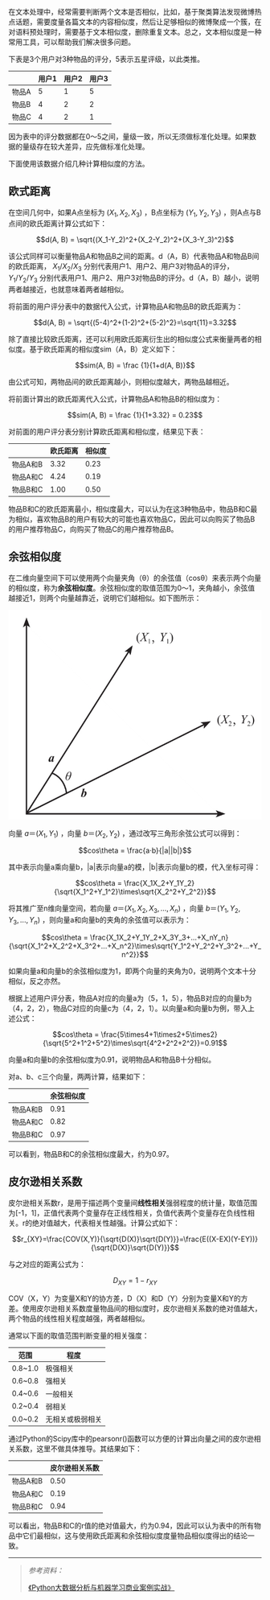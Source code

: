 在文本处理中，经常需要判断两个文本是否相似，比如，基于聚类算法发现微博热点话题，需要度量各篇文本的内容相似度，然后让足够相似的微博聚成一个簇，在对语料预处理时，需要基于文本相似度，删除重复文本。总之，文本相似度是一种常用工具，可以帮助我们解决很多问题。

下表是3个用户对3种物品的评分，5表示五星评级，以此类推。

|  &nbsp;   | 用户1 | 用户2 | 用户3| 
|---| ---- | ---   | ---- | 
| 物品A | 5 | 1 | 5 |
| 物品B | 4 | 2 | 2 |
| 物品C | 4 | 2 | 1 |

因为表中的评分数据都在0～5之间，量级一致，所以无须做标准化处理。如果数据的量级存在较大差异，应先做标准化处理。

下面使用该数据介绍几种计算相似度的方法。

## 欧式距离

在空间几何中，如果A点坐标为 $(X_1, X_2, X_3)$ ，B点坐标为 $(Y_1, Y_2, Y_3)$ ，则A点与B点间的欧氏距离计算公式如下：

$$d(A, B) = \sqrt{(X_1-Y_2)^2+(X_2-Y_2)^2+(X_3-Y_3)^2}$$

该公式同样可以衡量物品A和物品B之间的距离。d（A，B）代表物品A和物品B间的欧氏距离， $X_1/ X_2/ X_3$ 分别代表用户1、用户2、用户3对物品A的评分， $Y_1/ Y_2/ Y_3$ 分别代表用户1、用户2、用户3对物品B的评分。d（A，B）越小，说明两者越接近，也就意味着两者越相似。

将前面的用户评分表中的数据代入公式，计算物品A和物品B的欧氏距离为：

$$d(A, B) = \sqrt{(5-4)^2+(1-2)^2+(5-2)^2}=\sqrt{11}=3.32$$

除了直接比较欧氏距离，还可以利用欧氏距离衍生出的相似度公式来衡量两者的相似度。基于欧氏距离的相似度sim（A，B）定义如下：

$$sim(A, B) = \frac {1}{1+d(A, B)}$$

由公式可知，两物品间的欧氏距离越小，则相似度越大，两物品越相近。

将前面计算出的欧氏距离代入公式，计算物品A和物品B的相似度为：

$$sim(A, B) = \frac {1}{1+3.32} = 0.23$$

对前面的用户评分表分别计算欧氏距离和相似度，结果见下表：

| &nbsp; | 欧氏距离 | 相似度 |
| --- | ---- | ---- |
|物品A和B| 3.32 |  0.23 |
|物品A和C| 4.24 |  0.19 |
|物品B和C| 1.00 |  0.50 |

物品B和C的欧氏距离最小，相似度最大，可以认为在这3种物品中，物品B和C最为相似，喜欢物品B的用户有较大的可能也喜欢物品C，因此可以向购买了物品B的用户推荐物品C，向购买了物品C的用户推荐物品B。

## 余弦相似度

在二维向量空间下可以使用两个向量夹角（θ）的余弦值（cosθ）来表示两个向量的相似度，称为**余弦相似度**。余弦相似度的取值范围为0～1，夹角越小，余弦值越接近1，则两个向量越靠近，说明它们越相似。如下图所示：

![文本相似度计算-图1](../../images/ai/ai_text_similarity_1.png)

向量 $a＝(X_1, Y_1)$ ，向量 $b＝(X_2, Y_2)$ ，通过改写三角形余弦公式可以得到：

$$cos\theta = \frac{a·b}{|a||b|}$$

其中表示向量a乘向量b，|a|表示向量a的模，|b|表示向量b的模，代入坐标可得：

$$cos\theta = \frac{X_1X_2+Y_1Y_2}{\sqrt{X_1^2+Y_1^2}\times\sqrt{X_2^2+Y_2^2}}$$

将其推广至n维向量空间，若向量 $a＝(X_1, X_2, X_3, ..., X_n)$ ，向量 $b＝(Y_1, Y_2, Y_3, ..., Y_n)$ ，则向量a和向量b的夹角的余弦值可以表示为：

$$cos\theta = \frac{X_1X_2+Y_1Y_2+X_3Y_3+...+X_nY_n}{\sqrt{X_1^2+X_2^2+X_3^2+...+X_n^2}\times\sqrt{Y_1^2+Y_2^2+Y_3^2+...+Y_n^2}}$$

如果向量a和向量b的余弦相似度为1，即两个向量的夹角为0，说明两个文本十分相似，反之亦然。

根据上述用户评分表，物品A对应的向量a为（5，1，5），物品B对应的向量b为（4，2，2），物品C对应的向量c为（4，2，1）。以向量a和向量b为例，带入上述公式：

$$cos\theta = \frac{5\times4+1\times2+5\times2}{\sqrt{5^2+1^2+5^2}\times\sqrt{4^2+2^2+2^2}}=0.91$$

向量a和向量b的余弦相似度为0.91，说明物品A和物品B十分相似。

对a、b、c三个向量，两两计算，结果如下：

| &nbsp; | 余弦相似度 |
| --- | ---- |
|物品A和B| 0.91 |  
|物品A和C| 0.82 |  
|物品B和C| 0.97 |  

可以看到，物品B和C的余弦相似度最大，约为0.97。

## 皮尔逊相关系数

皮尔逊相关系数r，是用于描述两个变量间**线性相关**强弱程度的统计量，取值范围为[-1，1]，正值代表两个变量存在正线性相关，负值代表两个变量存在负线性相关。r的绝对值越大，代表相关性越强。计算公式如下：

$$r_{XY}=\frac{COV(X,Y)}{\sqrt{D(X)}\sqrt{D(Y)}}=\frac{E((X-EX)(Y-EY))}{\sqrt{D(X)}\sqrt{D(Y)}}$$

与之对应的距离公式为：

$$D_{XY} = 1-r_{XY}$$

COV（X，Y）为变量X和Y的协方差，D（X）和D（Y）分别为变量X和Y的方差。使用皮尔逊相关系数度量物品间的相似度时，皮尔逊相关系数的绝对值越大，两个物品的线性相关程度越强，两者越相似。

通常以下面的取值范围判断变量的相关强度：

| 范围 | 程度 |
| --- | ---- |
|0.8~1.0| 极强相关|
|0.6~0.8| 强相关|
|0.4~0.6| 一般相关|
|0.2~0.4| 弱相关|
|0.0~0.2| 无相关或极弱相关|

通过Python的Scipy库中的pearsonr()函数可以方便的计算出向量之间的皮尔逊相关系数，这里不做具体推导。其结果如下：

| &nbsp; | 皮尔逊相关系数 |
| --- | ---- |
|物品A和B| 0.50 |  
|物品A和C| 0.19 |  
|物品B和C| 0.94 |  

可以看出，物品B和C的r值的绝对值最大，约为0.94，因此可以认为表中的所有物品中它们最相似，这与使用欧氏距离和余弦相似度度量物品相似度得出的结论一致。

----

> *参考资料：*
> 
> [《Python大数据分析与机器学习商业案例实战》][1]


  [1]: https://book.douban.com/subject/35105377/